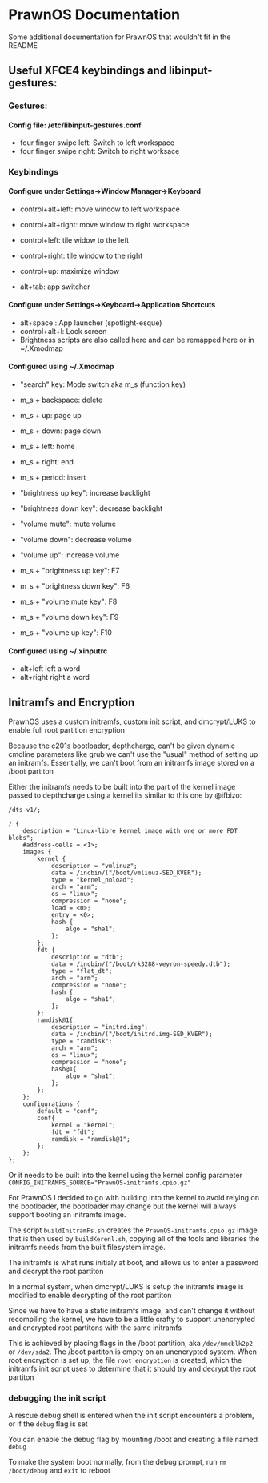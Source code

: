# PrawnOS Documentation

Some additional documentation for PrawnOS that wouldn't fit in the README

## Useful XFCE4 keybindings and libinput-gestures:
### Gestures:
#### Config file: /etc/libinput-gestures.conf
* four finger swipe left:    Switch to left workspace
* four finger swipe right:   Switch to right worksace

### Keybindings

#### Configure under Settings->Window Manager->Keyboard
* control+alt+left:           move window to left workspace
* control+alt+right:          move window to right workspace

* control+left:               tile widow to the left
* control+right:              tile window to the right
* control+up:                 maximize window

* alt+tab:                    app switcher

#### Configure under Settings->Keyboard->Application Shortcuts
* alt+space :                 App launcher (spotlight-esque)
* control+alt+l:              Lock screen
* Brightness scripts are also called here and can be remapped here or in ~/.Xmodmap

#### Configured using ~/.Xmodmap
* "search" key:                Mode switch aka m_s (function key)

* m_s + backspace:             delete
* m_s + up:                    page up
* m_s + down:                  page down
* m_s + left:                  home
* m_s + right:                 end
* m_s + period:                insert

* "brightness up key":         increase backlight
* "brightness down key":       decrease backlight
* "volume mute":               mute volume
* "volume down":               decrease volume
* "volume up":                 increase volume

* m_s + "brightness up key":   F7
* m_s + "brightness down key": F6
* m_s + "volume mute key":     F8
* m_s + "volume down key":     F9
* m_s + "volume up key":       F10

#### Configured using ~/.xinputrc
* alt+left                     left a word
* alt+right                    right a word

## Initramfs and Encryption
PrawnOS uses a custom initramfs, custom init script, and dmcrypt/LUKS to enable full root partition encryption

Because the c201s bootloader, depthcharge, can't be given dynamic cmdline parameters like grub we can't use the "usual" method of setting up an initramfs. Essentially, we can't boot from an initramfs image stored on a /boot partiton

Either the initramfs needs to be built into the part of the kernel image passed to depthcharge using a kernel.its similar to this one by @ifbizo:
```
/dts-v1/;

/ {
	description = "Linux-libre kernel image with one or more FDT blobs";
	#address-cells = <1>;
	images {
		kernel {
			description = "vmlinuz";
			data = /incbin/("/boot/vmlinuz-SED_KVER");
			type = "kernel_noload";
			arch = "arm";
			os = "linux";
			compression = "none";
			load = <0>;
			entry = <0>;
			hash {
				algo = "sha1";
			};
		};
		fdt {
			description = "dtb";
			data = /incbin/("/boot/rk3288-veyron-speedy.dtb");
			type = "flat_dt";
			arch = "arm";
			compression = "none";
			hash {
				algo = "sha1";
			};
		};
		ramdisk@1{
			description = "initrd.img";
			data = /incbin/("/boot/initrd.img-SED_KVER");
			type = "ramdisk";
			arch = "arm";
			os = "linux";
			compression = "none";
			hash@1{
				algo = "sha1";
			};
		};
	};
	configurations {
		default = "conf";
		conf{
			kernel = "kernel";
			fdt = "fdt";
			ramdisk = "ramdisk@1";
		};
	};
};
```
Or it needs to be built into the kernel using the kernel config parameter `CONFIG_INITRAMFS_SOURCE="PrawnOS-initramfs.cpio.gz"`

For PrawnOS I decided to go with building into the kernel to avoid relying on the bootloader, the bootloader may change but the kernel will always support booting an initramfs image.

The script `buildInitramFs.sh` creates the `PrawnOS-initramfs.cpio.gz` image that is then used by `buildKerenl.sh`, copying all of the tools and libraries the initramfs needs from the built filesystem image.

The initramfs is what runs initialy at boot, and allows us to enter a password and decrypt the root partiton

In a normal system, when dmcrypt/LUKS is setup the initramfs image is modified to enable decrypting of the root partiton

Since we have to have a static initramfs image, and can't change it without recompiling the kernel, we have to be a little crafty to support unencrypted and encrypted root partitons with the same initramfs

This is achieved by placing flags in the /boot partition, aka `/dev/mmcblk2p2` or `/dev/sda2`. The /boot partiton is empty on an unencrypted system. When root encryption is set up, the file `root_encryption` is created, which the initramfs init script uses to determine that it should try and decrypt the root partiton 

### debugging the init script
A rescue debug shell is entered when the init script encounters a problem, or if the `debug` flag is set

You can enable the debug flag by mounting /boot and creating a file named `debug`

To make the system boot normally, from the debug prompt, run `rm /boot/debug` and `exit` to reboot



